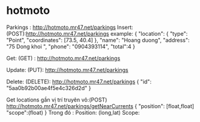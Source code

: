 # hotmoto
Parkings : http://hotmoto.mr47.net/parkings
Insert: (POST):http://hotmoto.mr47.net/parkings
	example:
   {
        "location": {
    		"type": "Point",
    		"coordinates": [73.5, 40.4]
		},
        "name": "Hoang duong",
        "address": "75 Dong khoi ",
        "phone": "0904393114",
        "total":4
    }

Get: (GET) : http://hotmoto.mr47.net/parkings

Update: (PUT): http://hotmoto.mr47.net/parkings

Delete: (DELETE): http://hotmoto.mr47.net/parkings
	{
      		"id": "5aa0b92b00ae4f5e4c326d2d"
	}
	
Get locations gần vị trí truyên vô:(POST) http://hotmoto.mr47.net/parkings/getNearCurrents 
{
	"position": [float,float]  
	"scope":(float)
}
Trong đó : Position:  (long,lat) 
Scope: 
